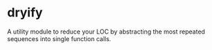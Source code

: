 # dryify
A utility module to reduce your LOC by abstracting the most repeated sequences into single function calls.
